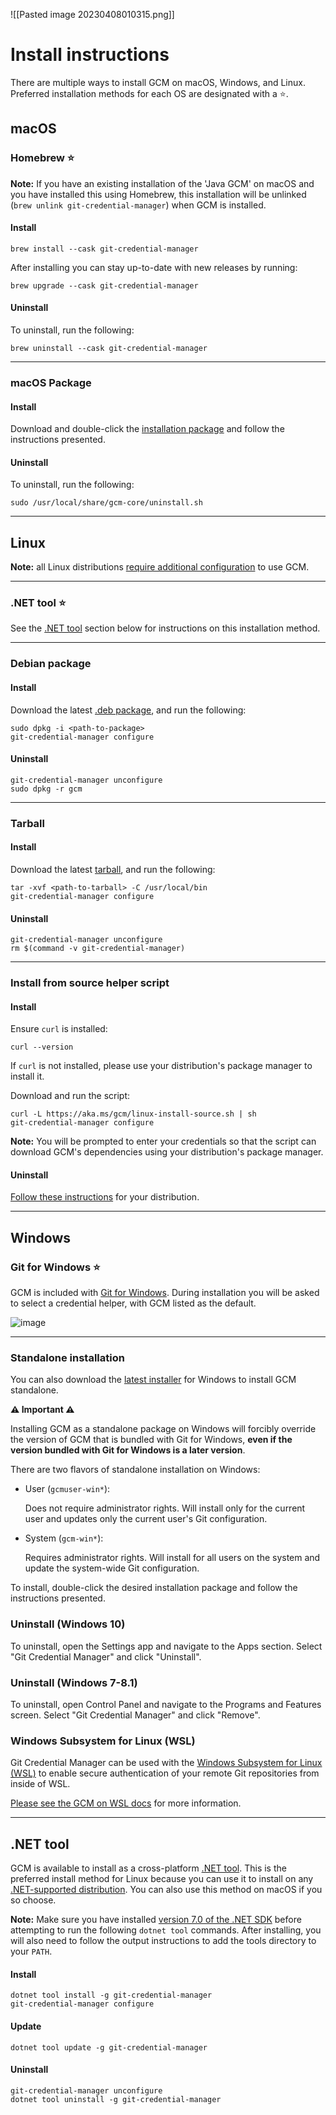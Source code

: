 ![[Pasted image 20230408010315.png]]

# Install instructions

There are multiple ways to install GCM on macOS, Windows, and Linux. Preferred
installation methods for each OS are designated with a :star:.

## macOS

### Homebrew :star:

**Note:** If you have an existing installation of the 'Java GCM' on macOS and
you have installed this using Homebrew, this installation will be unlinked
(`brew unlink git-credential-manager`) when GCM is installed.

#### Install

```shell
brew install --cask git-credential-manager
```

After installing you can stay up-to-date with new releases by running:

```shell
brew upgrade --cask git-credential-manager
```

#### Uninstall

To uninstall, run the following:

```shell
brew uninstall --cask git-credential-manager
```

---

### macOS Package

#### Install

Download and double-click the [installation package][latest-release] and follow
the instructions presented.

#### Uninstall

To uninstall, run the following:

```shell
sudo /usr/local/share/gcm-core/uninstall.sh
```

---

<!-- this explicit anchor should stay stable so that external docs can link here -->
<!-- markdownlint-disable-next-line no-inline-html -->
<a name="linux-install-instructions"></a>

## Linux

**Note:** all Linux distributions
[require additional configuration][gcm-credstores] to use GCM.

---

### .NET tool :star:

See the [.NET tool](#net-tool) section below for instructions on this
installation method.

---

### Debian package

#### Install

Download the latest [.deb package][latest-release], and run the following:

```shell
sudo dpkg -i <path-to-package>
git-credential-manager configure
```

#### Uninstall

```shell
git-credential-manager unconfigure
sudo dpkg -r gcm
```

---

### Tarball

#### Install

Download the latest [tarball][latest-release], and run the following:

```shell
tar -xvf <path-to-tarball> -C /usr/local/bin
git-credential-manager configure
```

#### Uninstall

```shell
git-credential-manager unconfigure
rm $(command -v git-credential-manager)
```

---

### Install from source helper script

#### Install

Ensure `curl` is installed:

```shell
curl --version
```

If `curl` is not installed, please use your distribution's package manager
to install it.

Download and run the script:

```shell
curl -L https://aka.ms/gcm/linux-install-source.sh | sh
git-credential-manager configure
```

**Note:** You will be prompted to enter your credentials so that the script
can download GCM's dependencies using your distribution's package
manager.

#### Uninstall

[Follow these instructions][linux-uninstall] for your distribution.

---

## Windows

### Git for Windows :star:

GCM is included with [Git for Windows][git-for-windows]. During installation
you will be asked to select a credential helper, with GCM listed as the default.

![image][git-for-windows-screenshot]

---

### Standalone installation

You can also download the [latest installer][latest-release] for Windows to
install GCM standalone.

**:warning: Important :warning:**

Installing GCM as a standalone package on Windows will forcibly override the
version of GCM that is bundled with Git for Windows, **even if the version
bundled with Git for Windows is a later version**.

There are two flavors of standalone installation on Windows:

- User (`gcmuser-win*`):

  Does not require administrator rights. Will install only for the current user
  and updates only the current user's Git configuration.

- System (`gcm-win*`):

  Requires administrator rights. Will install for all users on the system and
  update the system-wide Git configuration.

To install, double-click the desired installation package and follow the
instructions presented.

### Uninstall (Windows 10)

To uninstall, open the Settings app and navigate to the Apps section. Select
"Git Credential Manager" and click "Uninstall".

### Uninstall (Windows 7-8.1)

To uninstall, open Control Panel and navigate to the Programs and Features
screen. Select "Git Credential Manager" and click "Remove".

### Windows Subsystem for Linux (WSL)

Git Credential Manager can be used with the [Windows Subsystem for Linux
(WSL)][ms-wsl] to enable secure authentication of your remote Git
repositories from inside of WSL.

[Please see the GCM on WSL docs][gcm-wsl] for more information.

---

## .NET tool

GCM is available to install as a cross-platform [.NET
tool][dotnet-tool]. This is
the preferred install method for Linux because you can use it to install on any
[.NET-supported
distribution][dotnet-supported-distributions]. You
can also use this method on macOS if you so choose.

**Note:** Make sure you have installed [version 7.0 of the .NET
SDK][dotnet-install] before attempting to run the following `dotnet tool`
commands. After installing, you will also need to follow the output instructions
to add the tools directory to your `PATH`.

#### Install

```shell
dotnet tool install -g git-credential-manager
git-credential-manager configure
```

#### Update

```shell
dotnet tool update -g git-credential-manager
```

#### Uninstall

```shell
git-credential-manager unconfigure
dotnet tool uninstall -g git-credential-manager
```

[dotnet-install]: https://learn.microsoft.com/en-us/dotnet/core/install/linux#packages
[dotnet-supported-distributions]: https://learn.microsoft.com/en-us/dotnet/core/install/linux
[dotnet-tool]: https://learn.microsoft.com/en-us/dotnet/core/tools/global-tools
[gcm-credstores]: credstores.md
[gcm-wsl]: wsl.md
[git-for-windows]: https://gitforwindows.org/
[git-for-windows-screenshot]: https://user-images.githubusercontent.com/5658207/140082529-1ac133c1-0922-4a24-af03-067e27b3988b.png
[latest-release]: https://github.com/git-ecosystem/git-credential-manager/releases/latest
[linux-uninstall]: linux-fromsrc-uninstall.md
[ms-wsl]: https://aka.ms/wsl#